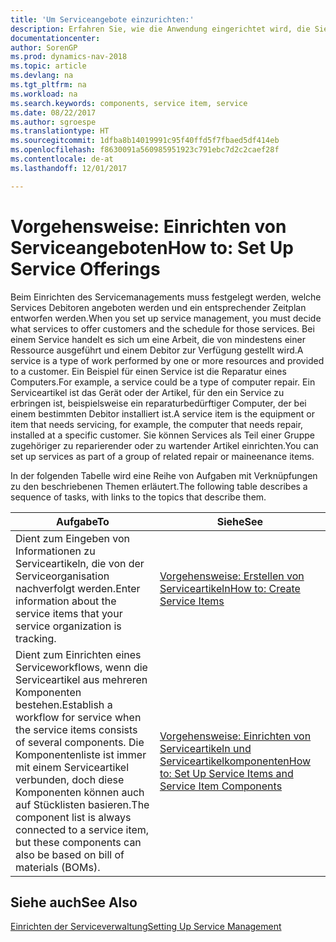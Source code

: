 ```yaml
---
title: 'Um Serviceangebote einzurichten:'
description: Erfahren Sie, wie die Anwendung eingerichtet wird, die Sie Ihren Debitoren anbieten.
documentationcenter: 
author: SorenGP
ms.prod: dynamics-nav-2018
ms.topic: article
ms.devlang: na
ms.tgt_pltfrm: na
ms.workload: na
ms.search.keywords: components, service item, service
ms.date: 08/22/2017
ms.author: sgroespe
ms.translationtype: HT
ms.sourcegitcommit: 1dfba8b14019991c95f40ffd5f7fbaed5df414eb
ms.openlocfilehash: f8630091a560985951923c791ebc7d2c2caef28f
ms.contentlocale: de-at
ms.lasthandoff: 12/01/2017

---
```


# <a name="how-to-set-up-service-offerings"></a><span data-ttu-id="04419-103">Vorgehensweise: Einrichten von Serviceangeboten</span><span class="sxs-lookup"><span data-stu-id="04419-103">How to: Set Up Service Offerings</span></span>
<span data-ttu-id="04419-104">Beim Einrichten des Servicemanagements muss festgelegt werden, welche Services Debitoren angeboten werden und ein entsprechender Zeitplan entworfen werden.</span><span class="sxs-lookup"><span data-stu-id="04419-104">When you set up service management, you must decide what services to offer customers and the schedule for those services.</span></span> <span data-ttu-id="04419-105">Bei einem Service handelt es sich um eine Arbeit, die von mindestens einer Ressource ausgeführt und einem Debitor zur Verfügung gestellt wird.</span><span class="sxs-lookup"><span data-stu-id="04419-105">A service is a type of work performed by one or more resources and provided to a customer.</span></span> <span data-ttu-id="04419-106">Ein Beispiel für einen Service ist die Reparatur eines Computers.</span><span class="sxs-lookup"><span data-stu-id="04419-106">For example, a service could be a type of computer repair.</span></span> <span data-ttu-id="04419-107">Ein Serviceartikel ist das Gerät oder der Artikel, für den ein Service zu erbringen ist, beispielsweise ein reparaturbedürftiger Computer, der bei einem bestimmten Debitor installiert ist.</span><span class="sxs-lookup"><span data-stu-id="04419-107">A service item is the equipment or item that needs servicing, for example, the computer that needs repair, installed at a specific customer.</span></span> <span data-ttu-id="04419-108">Sie können Services als Teil einer Gruppe zugehöriger zu reparierender oder zu wartender Artikel einrichten.</span><span class="sxs-lookup"><span data-stu-id="04419-108">You can set up services as part of a group of related repair or maineenance items.</span></span>  
  
<span data-ttu-id="04419-109">In der folgenden Tabelle wird eine Reihe von Aufgaben mit Verknüpfungen zu den beschriebenen Themen erläutert.</span><span class="sxs-lookup"><span data-stu-id="04419-109">The following table describes a sequence of tasks, with links to the topics that describe them.</span></span>  
  
|<span data-ttu-id="04419-110">**Aufgabe**</span><span class="sxs-lookup"><span data-stu-id="04419-110">**To**</span></span>|<span data-ttu-id="04419-111">**Siehe**</span><span class="sxs-lookup"><span data-stu-id="04419-111">**See**</span></span>|  
|------------|-------------|  
|<span data-ttu-id="04419-112">Dient zum Eingeben von Informationen zu Serviceartikeln, die von der Serviceorganisation nachverfolgt werden.</span><span class="sxs-lookup"><span data-stu-id="04419-112">Enter information about the service items that your service organization is tracking.</span></span>|[<span data-ttu-id="04419-113">Vorgehensweise: Erstellen von Serviceartikeln</span><span class="sxs-lookup"><span data-stu-id="04419-113">How to: Create Service Items</span></span>](service-how-to-create-service-items.md)|  
|<span data-ttu-id="04419-114">Dient zum Einrichten eines Serviceworkflows, wenn die Serviceartikel aus mehreren Komponenten bestehen.</span><span class="sxs-lookup"><span data-stu-id="04419-114">Establish a workflow for service when the service items consists of several components.</span></span> <span data-ttu-id="04419-115">Die Komponentenliste ist immer mit einem Serviceartikel verbunden, doch diese Komponenten können auch auf Stücklisten basieren.</span><span class="sxs-lookup"><span data-stu-id="04419-115">The component list is always connected to a service item, but these components can also be based on bill of materials (BOMs).</span></span>|[<span data-ttu-id="04419-116">Vorgehensweise: Einrichten von Serviceartikeln und Serviceartikelkomponenten</span><span class="sxs-lookup"><span data-stu-id="04419-116">How to: Set Up Service Items and Service Item Components</span></span>](service-how-setup-service-items.md)|  
  
## <a name="see-also"></a><span data-ttu-id="04419-117">Siehe auch</span><span class="sxs-lookup"><span data-stu-id="04419-117">See Also</span></span>  
[<span data-ttu-id="04419-118">Einrichten der Serviceverwaltung</span><span class="sxs-lookup"><span data-stu-id="04419-118">Setting Up Service Management</span></span>](service-setup-service.md)   
